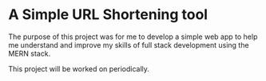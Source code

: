 # A Simple URL Shortening tool

The purpose of this project was for me to develop a simple web app to help me understand
and improve my skills of full stack development using the MERN stack.

This project will be worked on periodically.